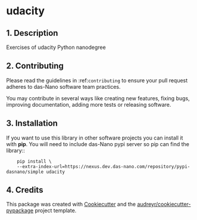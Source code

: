 # udacity

## 1. Description

Exercises of udacity Python nanodegree

## 2. Contributing

Please read the guidelines in :ref:`contributing` to ensure your pull request
adheres to das-Nano software team practices.

You may contribute in several ways like creating new features, fixing bugs, improving documentation,
adding more tests or releasing software.


## 3. Installation

If you want to use this library in other software projects you can install it with **pip**.
You will need to include das-Nano pypi server so pip can find the library::

``` shell
    pip install \
    --extra-index-url=https://nexus.dev.das-nano.com/repository/pypi-dasnano/simple udacity
```

## 4. Credits

This package was created with [Cookiecutter](https://github.com/audreyr/cookiecutter) and the
[audreyr/cookiecutter-pypackage](https://github.com/audreyr/cookiecutter-pypackage) project template.
